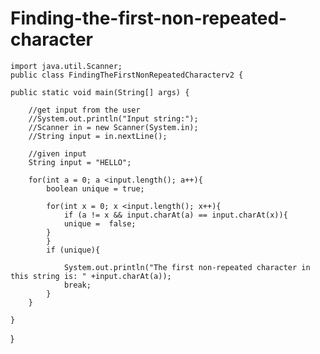 # Finding-the-first-non-repeated-character

    import java.util.Scanner;
    public class FindingTheFirstNonRepeatedCharacterv2 {

    public static void main(String[] args) {
        
        //get input from the user
        //System.out.println("Input string:");
        //Scanner in = new Scanner(System.in);
        //String input = in.nextLine();
        
        //given input
        String input = "HELLO";
        
        for(int a = 0; a <input.length(); a++){
            boolean unique = true;
            
            for(int x = 0; x <input.length(); x++){
                if (a != x && input.charAt(a) == input.charAt(x)){
                unique =  false;
            }
            }
            if (unique){
                
                System.out.println("The first non-repeated character in this string is: " +input.charAt(a));
                break;
            }
        }
       
    }
    
}
